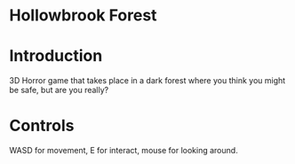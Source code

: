 # Hollowbrook Forest

# Introduction
3D Horror game that takes place in a dark forest where you think you might be safe, but are you really? 

# Controls
WASD for movement, E for interact, mouse for looking around.
